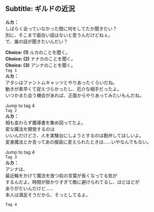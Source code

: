 # 

  
## Subtitle: ギルドの近況
  
**ルカ：**  
しばらく会っていなかった間に何をしてたか聞きたい？  
別に、そこまで面白い話はないと思うんだけどねぇ。  
で、誰の話が聞きたいんだい？  
  
**Choice: (1)**  ルカのことを聞く。  
**Choice: (2)**  ナナカのことを聞く。  
**Choice: (3)**  アンナのことを聞く。  
`Tag 1`  
**ルカ：**  
アタシはファントムキャッツとやりあったくらいだね。  
動きが素早くて捉えづらかったし、厄介な相手だったよ。  
いつかまた会う機会があれば、正面からやりあってみたいもんだね。  
  
Jump to tag 4  
`Tag 2`  
**ルカ：**  
相も変わらず魔導書を集め回ってたよ。  
変な魔法を開発するのは  
いいんだけどさ、人を実験台にしようとするのは勘弁してほしいよ。  
変身魔法とか言ってあの服装に変えられたときは……いやなんでもない。  
  
Jump to tag 4  
`Tag 3`  
**ルカ：**  
アンナは、  
最近輪をかけて魔法を放つ前の言葉が長くなってる気が  
するんだよ。時間が掛かりすぎて敵に避けられてるし、ほどほどが  
ありがたいんだけど……  
本人は満足そうだから、そっとしてるよ。  
  
`Tag 4`  
